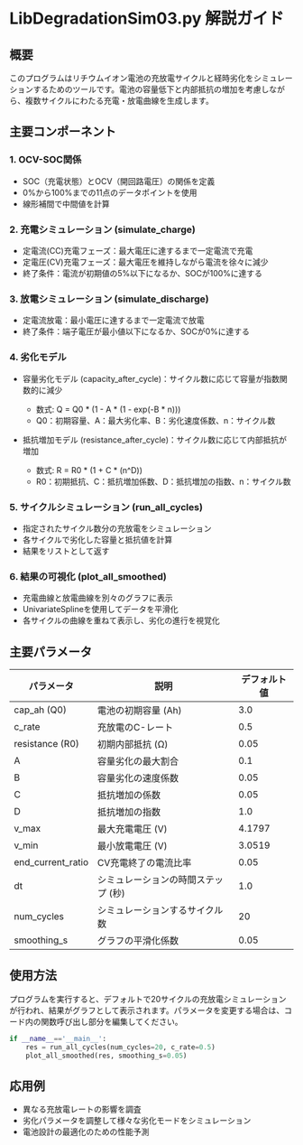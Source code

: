# LibDegradationSim03.py 解説ガイド

## 概要
このプログラムはリチウムイオン電池の充放電サイクルと経時劣化をシミュレーションするためのツールです。電池の容量低下と内部抵抗の増加を考慮しながら、複数サイクルにわたる充電・放電曲線を生成します。

## 主要コンポーネント

### 1. OCV-SOC関係
- SOC（充電状態）とOCV（開回路電圧）の関係を定義
- 0%から100%までの11点のデータポイントを使用
- 線形補間で中間値を計算

### 2. 充電シミュレーション (simulate_charge)
- 定電流(CC)充電フェーズ：最大電圧に達するまで一定電流で充電
- 定電圧(CV)充電フェーズ：最大電圧を維持しながら電流を徐々に減少
- 終了条件：電流が初期値の5%以下になるか、SOCが100%に達する

### 3. 放電シミュレーション (simulate_discharge)
- 定電流放電：最小電圧に達するまで一定電流で放電
- 終了条件：端子電圧が最小値以下になるか、SOCが0%に達する

### 4. 劣化モデル
- 容量劣化モデル (capacity_after_cycle)：サイクル数に応じて容量が指数関数的に減少
  - 数式: Q = Q0 * (1 - A * (1 - exp(-B * n)))
  - Q0：初期容量、A：最大劣化率、B：劣化速度係数、n：サイクル数

- 抵抗増加モデル (resistance_after_cycle)：サイクル数に応じて内部抵抗が増加
  - 数式: R = R0 * (1 + C * (n^D))
  - R0：初期抵抗、C：抵抗増加係数、D：抵抗増加の指数、n：サイクル数

### 5. サイクルシミュレーション (run_all_cycles)
- 指定されたサイクル数分の充放電をシミュレーション
- 各サイクルで劣化した容量と抵抗値を計算
- 結果をリストとして返す

### 6. 結果の可視化 (plot_all_smoothed)
- 充電曲線と放電曲線を別々のグラフに表示
- UnivariateSplineを使用してデータを平滑化
- 各サイクルの曲線を重ねて表示し、劣化の進行を視覚化

## 主要パラメータ

| パラメータ | 説明 | デフォルト値 |
|------------|------|-------------|
| cap_ah (Q0) | 電池の初期容量 (Ah) | 3.0 |
| c_rate | 充放電のC-レート | 0.5 |
| resistance (R0) | 初期内部抵抗 (Ω) | 0.05 |
| A | 容量劣化の最大割合 | 0.1 |
| B | 容量劣化の速度係数 | 0.05 |
| C | 抵抗増加の係数 | 0.05 |
| D | 抵抗増加の指数 | 1.0 |
| v_max | 最大充電電圧 (V) | 4.1797 |
| v_min | 最小放電電圧 (V) | 3.0519 |
| end_current_ratio | CV充電終了の電流比率 | 0.05 |
| dt | シミュレーションの時間ステップ (秒) | 1.0 |
| num_cycles | シミュレーションするサイクル数 | 20 |
| smoothing_s | グラフの平滑化係数 | 0.05 |

## 使用方法
プログラムを実行すると、デフォルトで20サイクルの充放電シミュレーションが行われ、結果がグラフとして表示されます。パラメータを変更する場合は、コード内の関数呼び出し部分を編集してください。

```python
if __name__=='__main__':
    res = run_all_cycles(num_cycles=20, c_rate=0.5)
    plot_all_smoothed(res, smoothing_s=0.05)
```

## 応用例
- 異なる充放電レートの影響を調査
- 劣化パラメータを調整して様々な劣化モードをシミュレーション
- 電池設計の最適化のための性能予測